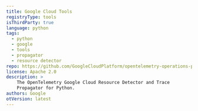 ```yaml
---
title: Google Cloud Tools
registryType: tools
isThirdParty: true
language: python
tags:
  - python
  - google
  - tools
  - propagator
  - resource detector
repo: https://github.com/GoogleCloudPlatform/opentelemetry-operations-python/tree/master/opentelemetry-tools-google-cloud
license: Apache 2.0
description: >
    The OpenTelemetry Google Cloud Resource Detector and Trace
    Propagator for Python.
authors: Google
otVersion: latest
---
```

